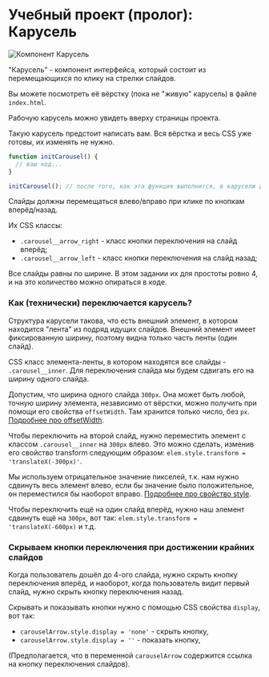 # Учебный проект (пролог): Карусель

![Компонент Карусель](carousel.png)

"Карусель" - компонент интерфейса, который состоит из перемещающихся по клику на стрелки слайдов.

Вы можете посмотреть её вёрстку (пока не "живую" карусель) в файле `index.html`.

Рабочую карусель можно увидеть вверху страницы проекта.

Такую карусель предстоит написать вам. Вся вёрстка и весь CSS уже готовы, их изменять не нужно.

```js
function initCarousel() {
  // ваш код...
}

initCarousel(); // после того, как эта функция выполнится, в карусели должны начать переключаться слайды
```

Слайды должны перемещаться влево/вправо при клике по кнопкам вперёд/назад.

Их CSS классы:

- `.carousel__arrow_right` - класс кнопки переключения на слайд вперёд;
- `.carousel__arrow_left` - класс кнопки переключения на слайд назад;

Все слайды равны по ширине. В этом задании их для простоты ровно 4, и на это количество можно опираться в коде.

### Как (технически) переключается карусель?

Структура карусели такова, что есть внешний элемент, в котором находится "лента" из подряд идущих слайдов. Внешний
элемент имеет фиксированную ширину, поэтому видна только часть ленты (один слайд).

CSS класс элемента-ленты, в котором находятся все слайды - `.carousel__inner`. Для переключения слайда мы будем сдвигать
его на ширину одного слайда.

Допустим, что ширина одного слайда `300px`. Она может быть любой, точную ширину элемента, независимо от вёрстки, можно
получить при помощи его свойства `offsetWidth`. Там хранится только число,
без `px`. [Подробнее про offsetWidth](https://learn.javascript.ru/size-and-scroll#offsetwidth-height).

Чтобы переключить на второй слайд, нужно переместить элемент с классом `.carousel__inner` на `300px` влево. Это можно
сделать, изменив его свойство transform следующим образом: `elem.style.transform = 'translateX(-300px)'`.

Мы используем отрицательное значение пикселей, т.к. нам нужно сдвинуть весь элемент влево, если бы значение было
положительное, он переместился бы наоборот
вправо. [Подробнее про свойство style](https://learn.javascript.ru/styles-and-classes#element-style).

Чтобы переключить ещё на один слайд вперёд, нужно наш элемент сдвинуть ещё на `300px`, вот
так: `elem.style.transform = 'translateX(-600px)` и т.д.

### Скрываем кнопки переключения при достижении крайних слайдов

Когда пользователь дошёл до 4-ого слайда, нужно скрыть кнопку переключения вперёд, и наоборот, когда пользователь видит
первый слайд, нужно скрыть кнопку переключения назад.

Скрывать и показывать кнопки нужно с помощью CSS свойства `display`, вот так:

- `carouselArrow.style.display = 'none'` - скрыть кнопку,
- `carouselArrow.style.display = ''` - показать кнопку,

(Предполагается, что в переменной `carouselArrow` содержится ссылка на кнопку переключения слайдов).


